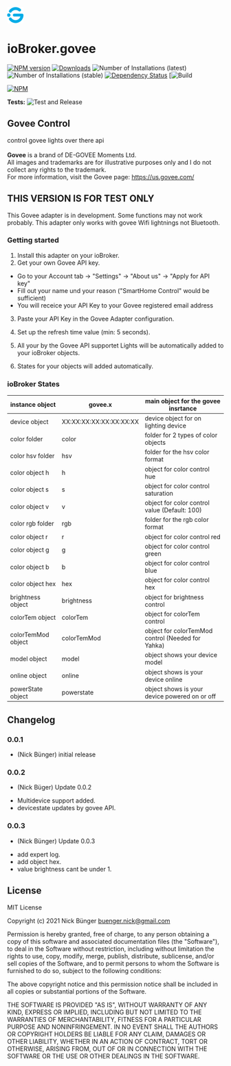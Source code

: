 ![Logo](admin/govee.png)
# ioBroker.govee

[![NPM version](https://img.shields.io/npm/v/iobroker.govee.svg)](https://www.npmjs.com/package/iobroker.govee)
[![Downloads](https://img.shields.io/npm/dm/iobroker.govee.svg)](https://www.npmjs.com/package/iobroker.govee)
![Number of Installations (latest)](https://iobroker.live/badges/govee-installed.svg)
![Number of Installations (stable)](https://iobroker.live/badges/govee-stable.svg)
[![Dependency Status](https://img.shields.io/david/nbuenger/iobroker.govee.svg)](https://david-dm.org/nbuenger/iobroker.govee)
[![Build](https://travis-ci.com/nbuenger/ioBroker.govee.svg?branch=main)


[![NPM](https://nodei.co/npm/iobroker.govee.png?downloads=true)](https://nodei.co/npm/iobroker.govee/)

**Tests:** ![Test and Release](https://github.com/nbuenger/ioBroker.govee/workflows/Test%20and%20Release/badge.svg)

## Govee Control

control govee lights over there api<br><br>
**Govee** is a brand of DE-GOVEE Moments Ltd.<br>
All images and trademarks are for illustrative purposes only and I do not collect any rights to the trademark.<br>
For more information, visit the Govee page: https://us.govee.com/ 


## THIS VERSION IS FOR TEST ONLY
This Govee adapter is in development. Some functions may not work probably.
This adapter only works with govee Wifi lightnings not Bluetooth.

### Getting started

1. Install this adapter on your ioBroker.
2. Get your own Govee API key.
 - Go to your Account tab -> "Settings" -> "About us" -> "Apply for API key"
 - Fill out your name und your reason ("SmartHome Control" would be sufficient)
 - You will receice your API Key to your Govee registered email address

3. Paste your API Key in the Govee Adapter configuration.
4. Set up the refresh time value (min: 5 seconds).

5. All your by the Govee API supportet Lights will be automatically added to your ioBroker objects.
6. States for your objects will added automatically.

### ioBroker States ####

| instance object    | govee.x                 | main object for the govee insrtance               |
| --- | --- | --- |
| device object      | XX:XX:XX:XX:XX:XX:XX:XX | device object for on lighting device              |
| color folder       | color                   | folder for 2 types of color objects               |
| color hsv folder   | hsv                     | folder for the hsv color format                   |
| color object h     | h                       | object for color control hue                      |
| color object s     | s                       | object for color control saturation               |
| color object v     | v                       | object for color control value (Default: 100)     |
| color rgb folder   | rgb                     | folder for the rgb color format                   |
| color object r     | r                       | object for color control red                      |
| color object g     | g                       | object for color control green                    |
| color object b     | b                       | object for color control blue                     |
| color object hex   | hex                     | object for color control hex                      |
| brightness object  | brightness              | object for brightness control                     |
| colorTem object    | colorTem                | object for colorTem control                       |
| colorTemMod object | colorTemMod             | object for colorTemMod control (Needed for Yahka) |
| model object       | model                   | object shows your device model                    |
| online object      | online                  | object shows is your device online                |
| powerState object  | powerstate              | object shows is your device powered on or off     |

## Changelog

### 0.0.1
* (Nick Bünger) initial release

### 0.0.2
* (Nick Büger) Update 0.0.2
 - Multidevice support added.
 - devicestate updates by govee API.

### 0.0.3
* (Nick Bünger) Update 0.0.3
 - add expert log.
 - add object hex.
 - value brightness cant be under 1.

## License
MIT License

Copyright (c) 2021 Nick Bünger <buenger.nick@gmail.com>

Permission is hereby granted, free of charge, to any person obtaining a copy
of this software and associated documentation files (the "Software"), to deal
in the Software without restriction, including without limitation the rights
to use, copy, modify, merge, publish, distribute, sublicense, and/or sell
copies of the Software, and to permit persons to whom the Software is
furnished to do so, subject to the following conditions:

The above copyright notice and this permission notice shall be included in all
copies or substantial portions of the Software.

THE SOFTWARE IS PROVIDED "AS IS", WITHOUT WARRANTY OF ANY KIND, EXPRESS OR
IMPLIED, INCLUDING BUT NOT LIMITED TO THE WARRANTIES OF MERCHANTABILITY,
FITNESS FOR A PARTICULAR PURPOSE AND NONINFRINGEMENT. IN NO EVENT SHALL THE
AUTHORS OR COPYRIGHT HOLDERS BE LIABLE FOR ANY CLAIM, DAMAGES OR OTHER
LIABILITY, WHETHER IN AN ACTION OF CONTRACT, TORT OR OTHERWISE, ARISING FROM,
OUT OF OR IN CONNECTION WITH THE SOFTWARE OR THE USE OR OTHER DEALINGS IN THE
SOFTWARE.
